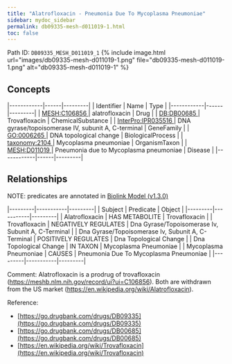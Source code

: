```yaml
---
title: "Alatrofloxacin - Pneumonia Due To Mycoplasma Pneumoniae"
sidebar: mydoc_sidebar
permalink: db09335-mesh-d011019-1.html
toc: false 
---
```



Path ID: `DB09335_MESH_D011019_1`
{% include image.html url="images/db09335-mesh-d011019-1.png" file="db09335-mesh-d011019-1.png" alt="db09335-mesh-d011019-1" %}

## Concepts

|------------|------|---------|
| Identifier | Name | Type    |
|------------|------|---------|
| <a href="https://identifiers.org/MESH:C106856">MESH:C106856 </a> | alatrofloxacin | Drug |
| <a href="https://identifiers.org/DB:DB00685">DB:DB00685 </a> | Trovafloxacin | ChemicalSubstance |
| <a href="https://identifiers.org/InterPro:IPR035516">InterPro:IPR035516 </a> | DNA gyrase/topoisomerase IV, subunit A, C-terminal | GeneFamily |
| <a href="https://identifiers.org/GO:0006265">GO:0006265 </a> | DNA topological change | BiologicalProcess |
| <a href="https://identifiers.org/taxonomy:2104">taxonomy:2104 </a> | Mycoplasma pneumoniae | OrganismTaxon |
| <a href="https://identifiers.org/MESH:D011019">MESH:D011019 </a> | Pneumonia due to Mycoplasma pneumoniae | Disease |
|------------|------|---------|

## Relationships


NOTE: predicates are annotated in <a href="https://github.com/biolink/biolink-model/releases/tag/v1.3.0">Biolink Model (v1.3.0)</a>

|---------|-----------|---------|
| Subject | Predicate | Object  |
|---------|-----------|---------|
| Alatrofloxacin | HAS METABOLITE | Trovafloxacin |
| Trovafloxacin | NEGATIVELY REGULATES | Dna Gyrase/Topoisomerase Iv, Subunit A, C-Terminal |
| Dna Gyrase/Topoisomerase Iv, Subunit A, C-Terminal | POSITIVELY REGULATES | Dna Topological Change |
| Dna Topological Change | IN TAXON | Mycoplasma Pneumoniae |
| Mycoplasma Pneumoniae | CAUSES | Pneumonia Due To Mycoplasma Pneumoniae |
|---------|-----------|---------|

Comment: Alatrofloxacin is a prodrug of trovafloxacin (https://meshb.nlm.nih.gov/record/ui?ui=C106856). Both are withdrawn from the US market (https://en.wikipedia.org/wiki/Alatrofloxacin).

Reference: 
  - [https://go.drugbank.com/drugs/DB09335](https://go.drugbank.com/drugs/DB09335)
  - [https://go.drugbank.com/drugs/DB00685](https://go.drugbank.com/drugs/DB00685)
  - [https://en.wikipedia.org/wiki/Trovafloxacin](https://en.wikipedia.org/wiki/Trovafloxacin)

